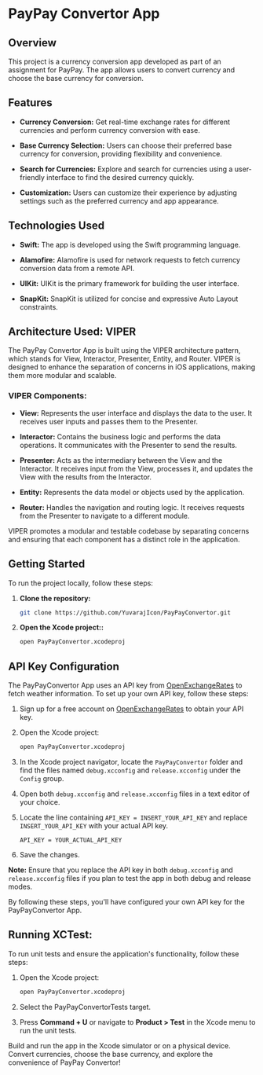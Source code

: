 # PayPay Convertor App

## Overview

This project is a currency conversion app developed as part of an assignment for PayPay. The app allows users to convert currency and choose the base currency for conversion.

## Features

- **Currency Conversion:** Get real-time exchange rates for different currencies and perform currency conversion with ease.

- **Base Currency Selection:** Users can choose their preferred base currency for conversion, providing flexibility and convenience.

- **Search for Currencies:** Explore and search for currencies using a user-friendly interface to find the desired currency quickly.

- **Customization:** Users can customize their experience by adjusting settings such as the preferred currency and app appearance.

## Technologies Used

- **Swift:** The app is developed using the Swift programming language.

- **Alamofire:** Alamofire is used for network requests to fetch currency conversion data from a remote API.

- **UIKit:** UIKit is the primary framework for building the user interface.

- **SnapKit:** SnapKit is utilized for concise and expressive Auto Layout constraints.

## Architecture Used: VIPER

The PayPay Convertor App is built using the VIPER architecture pattern, which stands for View, Interactor, Presenter, Entity, and Router. VIPER is designed to enhance the separation of concerns in iOS applications, making them more modular and scalable.

### VIPER Components:

- **View:** Represents the user interface and displays the data to the user. It receives user inputs and passes them to the Presenter.

- **Interactor:** Contains the business logic and performs the data operations. It communicates with the Presenter to send the results.

- **Presenter:** Acts as the intermediary between the View and the Interactor. It receives input from the View, processes it, and updates the View with the results from the Interactor.

- **Entity:** Represents the data model or objects used by the application.

- **Router:** Handles the navigation and routing logic. It receives requests from the Presenter to navigate to a different module.

VIPER promotes a modular and testable codebase by separating concerns and ensuring that each component has a distinct role in the application.

## Getting Started

To run the project locally, follow these steps:

1. **Clone the repository:**

   ```bash
   git clone https://github.com/YuvarajIcon/PayPayConvertor.git
   
2. **Open the Xcode project::**

   ```bash
   open PayPayConvertor.xcodeproj

## API Key Configuration

The PayPayConvertor App uses an API key from [OpenExchangeRates](https://openexchangerates.org/) to fetch weather information. To set up your own API key, follow these steps:

1. Sign up for a free account on [OpenExchangeRates](https://openexchangerates.org/) to obtain your API key.

2. Open the Xcode project:

    ```bash
    open PayPayConvertor.xcodeproj
    ```

3. In the Xcode project navigator, locate the `PayPayConvertor` folder and find the files named `debug.xcconfig` and `release.xcconfig` under the `Config` group.

4. Open both `debug.xcconfig` and `release.xcconfig` files in a text editor of your choice.

5. Locate the line containing `API_KEY = INSERT_YOUR_API_KEY` and replace `INSERT_YOUR_API_KEY` with your actual API key.

    ```plaintext
    API_KEY = YOUR_ACTUAL_API_KEY
    ```

6. Save the changes.

**Note:** Ensure that you replace the API key in both `debug.xcconfig` and `release.xcconfig` files if you plan to test the app in both debug and release modes.

By following these steps, you'll have configured your own API key for the PayPayConvertor App.

## Running XCTest:

To run unit tests and ensure the application's functionality, follow these steps:

1. Open the Xcode project:
    ```bash
    open PayPayConvertor.xcodeproj
    ```
2. Select the PayPayConvertorTests target.

3. Press **Command + U** or navigate to **Product > Test** in the Xcode menu to run the unit tests.

Build and run the app in the Xcode simulator or on a physical device.
Convert currencies, choose the base currency, and explore the convenience of PayPay Convertor!
